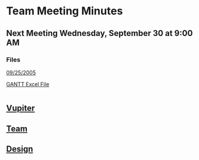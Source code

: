# Team Meeting Minutes

## Next Meeting Wednesday, September 30 at 9:00 AM

### Files
[09/25/2005](https://ams0187.github.io/Vupiter/9_25_2020.pdf)

[GANTT Excel File](https://ams0187.github.io/Vupiter/VupiterGantt.xlsx)
```
```

## [Vupiter](https://ams0187.github.io/Vupiter/)

## [Team](https://ams0187.github.io/Vupiter/members)

## [Design](https://ams0187.github.io/Vupiter/design)

